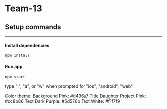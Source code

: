 # Team-13

## Setup commands

---

#### Install dependencies

```
npm install
```

#### Run app

```
npm start
```

type "i", "a", or "w" when prompted for "ios", "android", "web"

Color theme:
Background Pink: #d496a7
Title Daughter Project Pink: #cc8b86
Text Dark Purple: #5d576b 
Text White: #f1f7f9